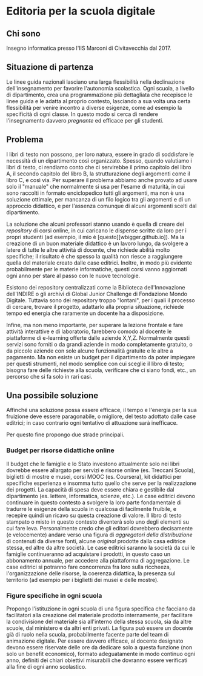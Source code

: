 # Editoria per la scuola digitale

## Chi sono
Insegno informatica presso l'IIS Marconi di Civitavecchia dal 2017.

## Situazione di partenza
Le linee guida nazionali lasciano una larga flessibilità nella declinazione dell'insegnamento per favorire l'autonomia scolastica. Ogni scuola, a livello di dipartimento, crea una programmazione più dettagliata che recepisce le linee guida e le adatta al proprio contesto, lasciando a sua volta una certa flessibilità per venire incontro a diverse esigenze, come ad esempio la specificità di ogni classe. In questo modo si cerca di rendere l'insegnamento davvero _pregnante_ ed efficace per gli studenti.

## Problema
I libri di testo non possono, per loro natura, essere in grado di soddisfare le necessità di un dipartimento così organizzato. Spesso, quando valutiamo i libri di testo, ci rendiamo conto che ci servirebbe il primo capitolo del libro A, il secondo capitolo del libro B, la strutturazione degli argomenti come il libro C, e così via. Per superare il problema abbiamo anche provato ad usare solo il "manuale" che normalmente si usa per l'esame di maturità, in cui sono raccolti in formato enciclopedico tutti gli argomenti, ma non è una soluzione ottimale, per mancanza di un filo logico tra gli argomenti e di un approccio didattico, e per l'assenza comunque di alcuni argomenti scelti dal dipartimento.

La soluzione che alcuni professori stanno usando è quella di creare dei _repository_ di corsi online, in cui caricano le dispense scritte da loro per i propri studenti (ad esempio, il mio è [questo][wbigger.github.io]). Ma la creazione di un buon materiale didattico è un lavoro lungo, da svolgere a latere di tutte le altre attività di docente, che richiede abilità molto specifiche; il risultato è che spesso la qualità non riesce a raggiungere quella del materiale creato dalle case editrici. Inoltre, in modo più evidente probabilmente per le materie informatiche, questi corsi vanno aggiornati ogni anno per stare al passo con le nuove tecnologie.

Esistono dei repository centralizzati come la Biblioteca dell'Innovazione dell'INDIRE o gli archivi di Global Junior Challenge di Fondazione Mondo Digitale. Tuttavia sono dei repository troppo "lontani", per i quali il processo di cercare, trovare il progetto, adattarlo alla propria situazione, richiede tempo ed energia che raramente un docente ha a disposizione. 

Infine, ma non meno importante, per superare la lezione frontale e fare attività interattive e di laboratorio, farebbero comodo al docente le piattaforme di e-learning offerte dalle aziende X,Y,Z. Normalmente questi servizi sono forniti o da grandi aziende in modo completamente gratuito, o da piccole aziende con sole alcune funzionalità gratuite e le altre a pagamento. Ma non esiste un budget per il dipartimento da poter impiegare per questi strumenti, nel modo semplice con cui sceglie il libro di testo; bisogna fare delle richieste alla scuola, verificare che ci siano fondi, etc., un percorso che si fa solo in rari casi.


## Una possibile soluzione
Affinché una soluzione possa essere efficace, il tempo e l'energia per la sua fruizione deve essere paragonabile, o migliore, del testo adottato dalle case editrici; in caso contrario ogni tentativo di attuazione sarà inefficace.

Per questo fine propongo due strade principali.

### Budget per risorse didattiche online
Il budget che le famiglie e lo Stato investono attualmente solo nei libri dovrebbe essere allargato per servizi e risorse online (es. Treccani Scuola), biglietti di mostre e musei, corsi MOOC (es. Coursera), kit didattici per specifiche esperienza e insomma tutto quello che serve per la realizzazione dei progetti. La capacità di spesa deve essere chiara e gestibile dal dipartimento (es. lettere, informatica, scienze, etc.). Le case editrici devono continuare in questo contesto a svolgere la loro parte fondamentale di tradurre le esigenze della scuola in qualcosa di facilmente fruibile, e recepire quindi un ricavo su questa creazione di valore. Il libro di testo stampato o misto in questo contesto diventerà solo uno degli elementi su cui fare leva. Personalmente credo che gli editori dovrebbero decisamente (e velocemente) andare verso una figura di _aggregatori della distribuzione_ di contenuti da diverse fonti, alcune _original_ prodotte dalla casa editrice stessa, ed altre da altre società. Le case editrici saranno la società da cui le famiglie continueranno ad acquistare i prodotti, in questo caso un abbonamento annuale, per accedere alla piattaforma di aggregazione. Le case editrici si potranno fare concorrenza fra loro sulla riccheeza, l'organizzazione delle risorse, la coerenza didattica, la presenza sul territorio (ad esempio per i biglietti dei musei e delle mostre).

### Figure specifiche in ogni scuola
Propongo l'istituzione in ogni scuola di una figura specifica che facciano da facilitatori alla creazione del materiale prodotto internamente, per facilitare la condivisione del materiale sia all'interno della stessa scuola, sia da altre scuole, dal ministero e da altri enti privati. La figura può essere un docente già di ruolo nella scuola, probabilmente facente parte del team di animazione digitale. Per essere davvero efficace, al docente designato devono essere riservate delle ore da dedicare solo a questa funzione (non solo un benefit economico), formato adeguatamente in modo continuo ogni anno, definiti dei chiari obiettivi misurabili che dovranno essere verificati alla fine di ogni anno scolastico.

